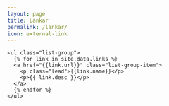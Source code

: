 ```yaml
---
layout: page
title: Länkar
permalink: /lankar/
icon: external-link
---
```



<div ng-app="bygdea" ng-controller="lankar">
  
    <ul class="list-group">
      {% for link in site.data.links %}
      <a href="{{link.url}}" class="list-group-item">
        <p class="lead">{{link.name}}</p>
        <p>{{ link.desc }}</p>
      </a>
      {% endfor %}
    </ul>
  
</div>